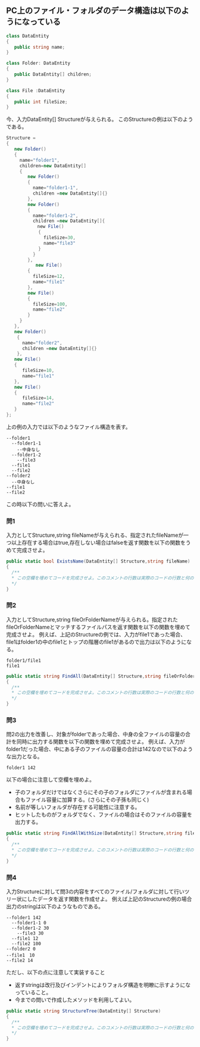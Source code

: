 ## PC上のファイル・フォルダのデータ構造は以下のようになっている
```csharp
class DataEntity
{
   public string name;
}

class Folder: DataEntity
{
   public DataEntity[] children;
}

class File :DataEntity
{
   public int fileSize;
}
```

今、入力DataEntity[] Structureが与えられる。
このStructureの例は以下のようである。

```csharp
Structure = 
{
   new Folder()
   {
     name="folder1",
     children=new DataEntity[]
     {
        new Folder()
        {
          name="folder1-1",
          children =new DataEntity[]{}
        },
        new Folder()
        {
          name="folder1-2",
          children =new DataEntity[]{
          　new File()
            {
              fileSize=30,
              name="file3"
            }
          }
        },
           new File()
        {
          fileSize=12,
          name="file1"
        },
        new File()
        {
          fileSize=100,
          name="file2"
        }
     }
   },
   new Folder()
    {
      name="folder2",
      children =new DataEntity[]{}
    },
   new File()
   {
      fileSize=10,
      name="file1"
   },
   new File()
   {
      fileSize=14,
      name="file2"
   }
};
```

上の例の入力では以下のようなファイル構造を表す。
```
--folder1
  --folder1-1
    --中身なし
  --folder1-2
    --file3
  --file1
  --file2
--folder2
  --中身なし
--file1
--file2
```
この時以下の問いに答えよ。

### 問1
入力としてStructure,string fileNameが与えられる、指定されたfileNameが一つ以上存在する場合はtrue,存在しない場合はfalseを返す関数を以下の関数をうめて完成させよ。

```csharp
public static bool ExistsName(DataEntity[] Structure,string fileName)
{
  /**
  * この空欄を埋めてコードを完成させよ。このコメントの行数は実際のコードの行数と何の関係性もない。
  */
}
```

### 問2
入力としてStructure,string fileOrFolderNameが与えられる。指定されたfileOrFolderNameとマッチするファイルパスを返す関数を以下の関数を埋めて完成させよ。
例えば、上記のStructureの例では、入力がfile1であった場合、file1はfolder1の中のfile1とトップの階層のfile1があるので出力は以下のようになる。
```
folder1/file1
file1
```

```csharp
public static string FindAll(DataEntity[] Structure,string fileOrFolderName)
{
  /**
  * この空欄を埋めてコードを完成させよ。このコメントの行数は実際のコードの行数と何の関係性もない。
  */
}
```

### 問3
問2の出力を改善し、対象がfolderであった場合、中身の全ファイルの容量の合計を同時に出力する関数を以下の関数を埋めて完成させよ。
例えば、入力がfolder1だった場合、中にある子のファイルの容量の合計は142なので以下のような出力となる。
```
folder1 142
```
以下の場合に注意して空欄を埋めよ。
* 子のフォルダだけではなくさらにその子のフォルダにファイルが含まれる場合もファイル容量に加算する。(さらにその子孫も同じく)
* 名前が等しいフォルダが存在する可能性に注意する。
* ヒットしたものがフォルダでなく、ファイルの場合はそのファイルの容量を出力する。

```csharp
public static string FindAllWithSize(DataEntity[] Structure,string fileOrFolderName)
{
  /**
  * この空欄を埋めてコードを完成させよ。このコメントの行数は実際のコードの行数と何の関係性もない。
  */
}
```

### 問4
入力Structureに対して問3の内容をすべてのファイル/フォルダに対して行いツリー状にしたデータを返す関数を作成せよ。
例えば上記のStructureの例の場合出力のstringは以下のようなものである。
```
--folder1 142
  --folder1-1 0
  --folder1-2 30
    --file3 30
  --file1 12
  --file2 100
--folder2 0
--file1　10
--file2 14
```
ただし、以下の点に注意して実装すること
* 返すstringは改行及びインデントによりフォルダ構造を明瞭に示すようになっていること。
* 今までの問いで作成したメソッドを利用してよい。

```csharp
public static string StructureTree(DataEntity[] Structure)
{
  /**
  * この空欄を埋めてコードを完成させよ。このコメントの行数は実際のコードの行数と何の関係性もない。
  */
}
```
